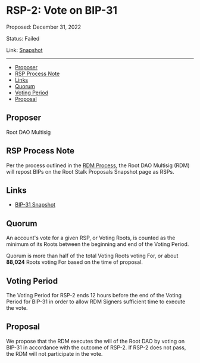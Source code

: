 # RSP-2: Vote on BIP-31

Proposed: December 31, 2022

Status: Failed

Link: [Snapshot](https://snapshot.org/#/rootstalkproposals.eth/proposal/0x476c46bdfffe7225a00882a49c5c33c1cd03c402c381c9844f37b66a5f565a27)

---

- [Proposer](#proposer)
- [RSP Process Note](#rsp-process-note)
- [Links](#links)
- [Quorum](#quorum)
- [Voting Period](#voting-period)
- [Proposal](#proposal)

## Proposer

Root DAO Multisig

## RSP Process Note

Per the process outlined in the [RDM Process](https://docs.roottoken.org/governance/root-token/rdm-process#rsp-proposal-and-voting), the Root DAO Multisig (RDM) will repost BIPs on the Root Stalk Proposals Snapshot page as RSPs.

## Links

* [BIP-31 Snapshot](https://snapshot.org/#/beanstalkdao.eth/proposal/0x1c7fc237e8a511981bbbe5a2eb4219d8e60bfa646178e89c17ef363033bda0ca)

## Quorum

An account's vote for a given RSP, or Voting Roots, is counted as the minimum of its Roots between the beginning and end of the Voting Period.

Quorum is more than half of the total Voting Roots voting For, or about **88,024** Roots voting For based on the time of proposal.

## Voting Period

The Voting Period for RSP-2 ends 12 hours before the end of the Voting Period for BIP-31 in order to allow RDM Signers sufficient time to execute the vote.

## Proposal

We propose that the RDM executes the will of the Root DAO by voting on BIP-31 in accordance with the outcome of RSP-2. If RSP-2 does not pass, the RDM will not participate in the vote.

